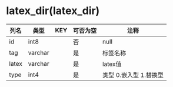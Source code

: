# latex_dir(latex_dir)
| 列名   | 类型   | KEY  | 可否为空 | 注释   |
| ---- | ---- | ---- | ---- | ---- |
|id|int8||否|null|
|tag|varchar||是|标签名称|
|latex|varchar||是|latex值|
|type|int4||是|类型 0.嵌入型 1.替换型|
